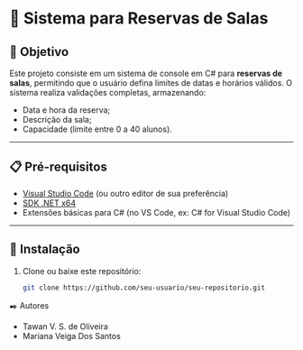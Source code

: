 # 🏢 Sistema para Reservas de Salas

## 🎯 Objetivo

Este projeto consiste em um sistema de console em C# para **reservas de salas**, permitindo que o usuário defina limites de datas e horários válidos. O sistema realiza validações completas, armazenando:

- Data e hora da reserva;
- Descrição da sala;
- Capacidade (limite entre 0 a 40 alunos).

---

## 📋 Pré-requisitos

- [Visual Studio Code](https://code.visualstudio.com) (ou outro editor de sua preferência)
- [SDK .NET x64](https://dotnet.microsoft.com/pt-br/download)
- Extensões básicas para C# (no VS Code, ex: C# for Visual Studio Code)

---

## 🔧 Instalação

1. Clone ou baixe este repositório:
   ```bash
   git clone https://github.com/seu-usuario/seu-repositorio.git
✒️ Autores
- Tawan V. S. de Oliveira
- Mariana Veiga Dos Santos
